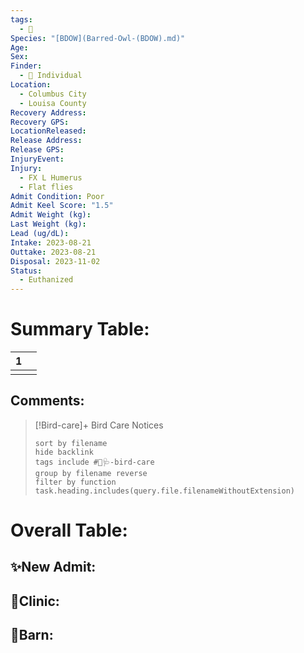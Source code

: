 ```yaml
---
tags:
  - 🦅
Species: "[BDOW](Barred-Owl-(BDOW).md)"
Age: 
Sex: 
Finder:
  - 🧑 Individual
Location:
  - Columbus City
  - Louisa County
Recovery Address: 
Recovery GPS: 
LocationReleased: 
Release Address: 
Release GPS: 
InjuryEvent: 
Injury:
  - FX L Humerus
  - Flat flies
Admit Condition: Poor
Admit Keel Score: "1.5"
Admit Weight (kg): 
Last Weight (kg): 
Lead (ug/dL): 
Intake: 2023-08-21
Outtake: 2023-08-21
Disposal: 2023-11-02
Status:
  - Euthanized
---
```


# Summary Table:

<div><table class="dataview table-view-table"><thead class="table-view-thead"><tr class="table-view-tr-header"><th class="table-view-th"><span></span><span class="dataview small-text">1</span></th><th class="table-view-th"><span></span></th></tr></thead><tbody class="table-view-tbody"><tr><td><span></span></td><td><span></span></td></tr></tbody></table></div>

## Comments:

> [!Bird-care]+ Bird Care Notices
>   ```tasks 
>   sort by filename
>   hide backlink
>   tags include #🦅🩺-bird-care 
>   group by filename reverse
>   filter by function task.heading.includes(query.file.filenameWithoutExtension)
>   ```

# Overall Table:

## ✨New Admit:



## 🏥Clinic:



## 🏡Barn:


